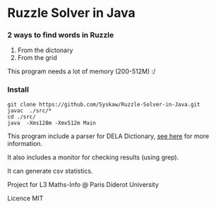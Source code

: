 # Ruzzle Solver in Java


### 2 ways to find words in Ruzzle

1. From the dictonary
2. From the grid

This program needs a lot of memory (200-512M) :/


### Install 
```
git clone https://github.com/Syskaw/Ruzzle-Solver-in-Java.git
javac  ./src/*
cd ./src/ 
java  -Xms128m -Xmx512m Main
```

This program include a parser for DELA Dictionary,  [see here](infolingu.univ-mlv.fr/DonneesLinguistiques/Dictionnaires/telechargement.html) for more information.

It also includes a monitor for checking results (using grep).

It can generate csv statistics.

Project for L3 Maths-Info @ Paris Diderot University

Licence MIT





